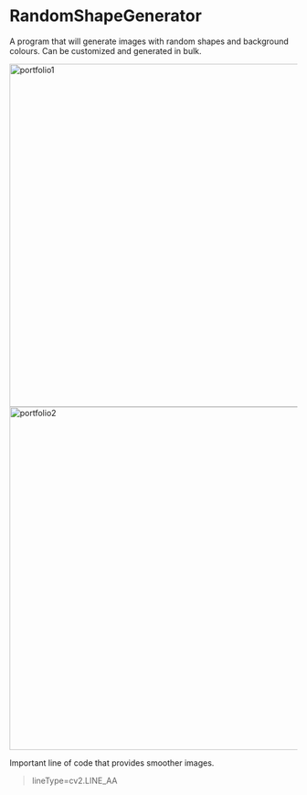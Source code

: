 # RandomShapeGenerator
A program that will generate images with random shapes and background colours. Can be customized and generated in bulk.

<img width="600" alt="portfolio1" src="https://user-images.githubusercontent.com/46638829/181106842-c4a13f3e-05cb-418b-b680-0c3af718b756.PNG">

<img width="600" alt="portfolio2" src="https://user-images.githubusercontent.com/46638829/181106857-8120e66a-9ec3-4e9f-8611-e4586664e107.PNG">

Important line of code that provides smoother images.
> lineType=cv2.LINE_AA
